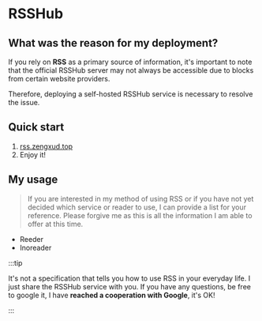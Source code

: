 # RSSHub



## What was the reason for my deployment?

If you rely on **RSS** as a primary source of information, it's important to note that the official RSSHub server may not always be accessible due to blocks from certain website providers.

Therefore, deploying a self-hosted RSSHub service is necessary to resolve the issue.

## Quick start

1. [rss.zengxud.top](https://rss.zengxud.top)
2. Enjoy it!

## My usage

> If you are interested in my method of using RSS or if you have not yet decided which service or reader to use, I can provide a list for your reference. Please forgive me as this is all the information I am able to offer at this time.

- Reeder
- Inoreader

:::tip

It's not a specification that tells you how to use RSS in your everyday life. I just share the RSSHub service with you. If you have any questions, be free to google it, I have **reached a cooperation with Google**, it's OK!

:::